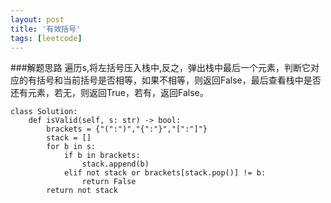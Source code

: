 ```yaml
---
layout: post
title: '有效括号'
tags: [leetcode]
---
```


###解题思路
    遍历s,将左括号压入栈中,反之，弹出栈中最后一个元素，判断它对应的有括号和当前括号是否相等，如果不相等，则返回False，最后查看栈中是否还有元素，若无，则返回True，若有，返回False。

```
class Solution:
    def isValid(self, s: str) -> bool:
        brackets = {"(":")","{":"}","[":"]"}
        stack = []
        for b in s:
            if b in brackets:
                stack.append(b)
            elif not stack or brackets[stack.pop()] != b:
                return False
        return not stack
```
